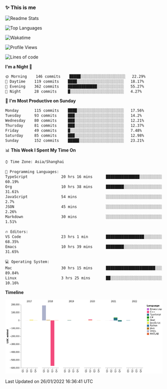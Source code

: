 <!--

**icyzeroice/icyzeroice** is a ✨ _special_ ✨ repository because its `README.md` (this file) appears on your GitHub profile.

Here are some ideas to get you started:

- 🔭 I’m currently working on ...
- 🌱 I’m currently learning ...
- 👯 I’m looking to collaborate on ...
- 🤔 I’m looking for help with ...
- 💬 Ask me about ...
- 📫 How to reach me: ...
- 😄 Pronouns: ...
- ⚡ Fun fact: ...

-->

### ✨ This is me

![Readme Stats](https://github-readme-stats.vercel.app/api?username=icyzeroice)

![Top Languages](https://github-readme-stats.vercel.app/api/top-langs/?username=icyzeroice&exclude_repo=scutie2015-digimon&layout=compact&langs_count=5)

![Wakatime](https://github-readme-stats.vercel.app/api/wakatime?username=icyzeroice)

<!--START_SECTION:waka-->
![Profile Views](http://img.shields.io/badge/Profile%20Views-1-blue)

![Lines of code](https://img.shields.io/badge/From%20Hello%20World%20I%27ve%20Written--319%20Thousand%20lines%20of%20code-blue)

**I'm a Night 🦉** 

```text
🌞 Morning    146 commits    █████░░░░░░░░░░░░░░░░░░░░   22.29% 
🌆 Daytime    119 commits    ████░░░░░░░░░░░░░░░░░░░░░   18.17% 
🌃 Evening    362 commits    █████████████░░░░░░░░░░░░   55.27% 
🌙 Night      28 commits     █░░░░░░░░░░░░░░░░░░░░░░░░   4.27%

```
📅 **I'm Most Productive on Sunday** 

```text
Monday       115 commits    ████░░░░░░░░░░░░░░░░░░░░░   17.56% 
Tuesday      93 commits     ███░░░░░░░░░░░░░░░░░░░░░░   14.2% 
Wednesday    80 commits     ███░░░░░░░░░░░░░░░░░░░░░░   12.21% 
Thursday     81 commits     ███░░░░░░░░░░░░░░░░░░░░░░   12.37% 
Friday       49 commits     █░░░░░░░░░░░░░░░░░░░░░░░░   7.48% 
Saturday     85 commits     ███░░░░░░░░░░░░░░░░░░░░░░   12.98% 
Sunday       152 commits    █████░░░░░░░░░░░░░░░░░░░░   23.21%

```


📊 **This Week I Spent My Time On** 

```text
⌚︎ Time Zone: Asia/Shanghai

💬 Programming Languages: 
TypeScript               20 hrs 16 mins      ███████████████░░░░░░░░░░   60.19% 
Org                      10 hrs 38 mins      ████████░░░░░░░░░░░░░░░░░   31.61% 
JavaScript               54 mins             ░░░░░░░░░░░░░░░░░░░░░░░░░   2.7% 
JSON                     45 mins             ░░░░░░░░░░░░░░░░░░░░░░░░░   2.26% 
Markdown                 30 mins             ░░░░░░░░░░░░░░░░░░░░░░░░░   1.51%

🔥 Editors: 
VS Code                  23 hrs 1 min        █████████████████░░░░░░░░   68.35% 
Emacs                    10 hrs 39 mins      ████████░░░░░░░░░░░░░░░░░   31.65%

💻 Operating System: 
Mac                      30 hrs 15 mins      ██████████████████████░░░   89.84% 
Linux                    3 hrs 25 mins       ██░░░░░░░░░░░░░░░░░░░░░░░   10.16%

```

**Timeline**

![Chart not found](https://raw.githubusercontent.com/icyzeroice/icyzeroice/main/charts/bar_graph.png) 


 Last Updated on 26/01/2022 16:36:41 UTC
<!--END_SECTION:waka-->

<!--

### Related
- https://github.com/abhisheknaiidu/awesome-github-profile-readme
- https://github.com/coderjojo/creative-profile-readme
- https://github.com/elangosundar/awesome-README-templates
- https://github.com/durgeshsamariya/awesome-github-profile-readme-templates
- https://github.com/anmol098/waka-readme-stats

-->
